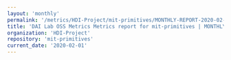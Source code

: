 ```yaml
---
layout: 'monthly'
permalink: '/metrics/HDI-Project/mit-primitives/MONTHLY-REPORT-2020-02-01/'
title: 'DAI Lab OSS Metrics Metrics report for mit-primitives | MONTHLY-REPORT-2020-02-01'
organization: 'HDI-Project'
repository: 'mit-primitives'
current_date: '2020-02-01'
---
```

